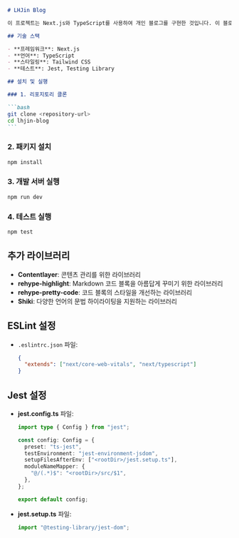 ````markdown
# LHJin Blog

이 프로젝트는 Next.js와 TypeScript를 사용하여 개인 블로그를 구현한 것입니다. 이 블로그는 정적 사이트 생성(SSG)을 통해 빠른 성능을 제공합니다.

## 기술 스택

- **프레임워크**: Next.js
- **언어**: TypeScript
- **스타일링**: Tailwind CSS
- **테스트**: Jest, Testing Library

## 설치 및 실행

### 1. 리포지토리 클론

```bash
git clone <repository-url>
cd lhjin-blog
```
````

### 2. 패키지 설치

```bash
npm install
```

### 3. 개발 서버 실행

```bash
npm run dev
```

### 4. 테스트 실행

```bash
npm test
```

## 추가 라이브러리

- **Contentlayer**: 콘텐츠 관리를 위한 라이브러리
- **rehype-highlight**: Markdown 코드 블록을 아름답게 꾸미기 위한 라이브러리
- **rehype-pretty-code**: 코드 블록의 스타일을 개선하는 라이브러리
- **Shiki**: 다양한 언어의 문법 하이라이팅을 지원하는 라이브러리

## ESLint 설정

- `.eslintrc.json` 파일:
  ```json
  {
    "extends": ["next/core-web-vitals", "next/typescript"]
  }
  ```

## Jest 설정

- **jest.config.ts** 파일:

  ```typescript
  import type { Config } from "jest";

  const config: Config = {
    preset: "ts-jest",
    testEnvironment: "jest-environment-jsdom",
    setupFilesAfterEnv: ["<rootDir>/jest.setup.ts"],
    moduleNameMapper: {
      "@/(.*)$": "<rootDir>/src/$1",
    },
  };

  export default config;
  ```

- **jest.setup.ts** 파일:
  ```typescript
  import "@testing-library/jest-dom";
  ```
